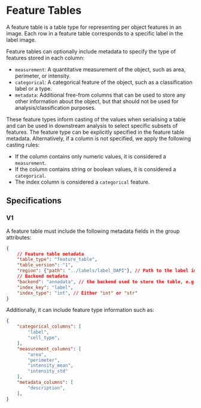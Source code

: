 # Feature Tables

A feature table is a table type for representing per object features in an image. Each row in a feature table corresponds to a specific label in the label image.

Feature tables can optionally include metadata to specify the type of features stored in each column:

- `measurement`: A quantitative measurement of the object, such as area, perimeter, or intensity.
- `categorical`: A categorical feature of the object, such as a classification label or a type.
- `metadata`: Additional free-from columns that can be used to store any other information about the object, but that should not be used for analysis/classification purposes.

These feature types inform casting of the values when serialising a table and can be used in downstream analysis to select specific subsets of features. The feature type can be explicitly specified in the feature table metadata. Alternatively, if a column is not specified, we apply the following casting rules:

- If the column contains only numeric values, it is considered a `measurement`.
- If the column contains string or boolean values, it is considered a `categorical`.
- The index column is considered a `categorical` feature.

## Specifications

### V1

A feature table must include the following metadata fields in the group attributes:

```json
{
    // Feature table metadata
    "table_type": "feature_table",
    "table_version": "1",
    "region": {"path": "../labels/label_DAPI"}, // Path to the label image associated with this feature table
    // Backend metadata
    "backend": "annadata", // the backend used to store the table, e.g. "annadata", "parquet", etc..
    "index_key": "label", 
    "index_type": "int", // Either "int" or "str"
}
```

Additionally, it can include feature type information such as:

```json
{
    "categorical_columns": [
        "label",
        "cell_type",
    ],
    "measurement_columns": [
        "area",
        "perimeter",
        "intensity_mean",
        "intensity_std"
    ],
    "metadata_columns": [
        "description",
    ],
}
```